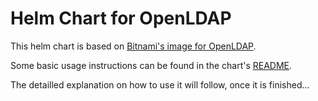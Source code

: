 # Helm Chart for OpenLDAP

This helm chart is based on [Bitnami's image for OpenLDAP](https://hub.docker.com/r/bitnami/openldap).

Some basic usage instructions can be found in the chart's [README](charts/openldap-bitnami/README.md).

The detailled explanation on how to use it will follow, once it is finished...
